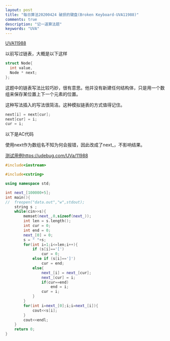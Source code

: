 ```yaml
---
layout: post
title: "每日算法20200424 破损的键盘(Broken Keyboard-UVA11988)"
comments: true
description: "记一道算法题"
keywords: "UVA"
---
```


[UVA11988](https://vjudge.net/problem/UVA-11988)

以前写过链表，大概是以下这样

```cpp
struct Node{
  int value,
  Node * next;
};
```

这题中的链表写法比较巧妙，很有意思。他并没有新建任何结构体，只是用一个数组来保存某位置上下一个元素的位置。

这种写法插入的写法很简洁。这种模拟链表的方式值得记住。

```cpp
next[i] = next[cur];
next[cur] = i;
cur = i;
```

以下是AC代码

使用next作为数组名不知为何会报错，因此改成了next_，不影响结果。

[测试用例https://udebug.com/UVa/11988](https://udebug.com/UVa/11988)

```cpp
#include<iostream>

#include<cstring>

using namespace std;

int next_[100000+5];
int main(){
//	freopen("data.out","w",stdout);
	string s ;
	while(cin>>s){
		memset(next_,0,sizeof(next_));
		int len = s.length();
		int cur = 0;
		int end = 0;
		next_[0] = 0; 
		s = " "+s;
		for(int i=1;i<=len;i++){
			if (s[i]=='[')
				cur = 0;
			else if (s[i]==']')
				cur = end;
			else{
				next_[i] = next_[cur];
				next_[cur] = i;
				if(cur==end)
					end = i;
				cur = i;
			}
		}
		for(int i=next_[0];i;i=next_[i]){
			cout<<s[i];
		}
		cout<<endl;
	}
	return 0;
}
```

